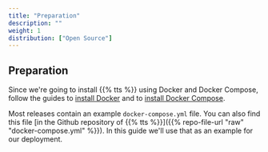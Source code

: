 ```yaml
---
title: "Preparation"
description: ""
weight: 1
distribution: ["Open Source"]
---
```


## Preparation

Since we're going to install {{% tts %}} using Docker and Docker Compose, follow the guides to [install Docker](https://docs.docker.com/install/#supported-platforms) and to [install Docker Compose](https://docs.docker.com/compose/install/#install-compose).

Most releases contain an example `docker-compose.yml` file. You can also find this file [in the Github repository of {{% tts %}}]({{% repo-file-url "raw" "docker-compose.yml" %}}). In this guide we'll use that as an example for our deployment.
